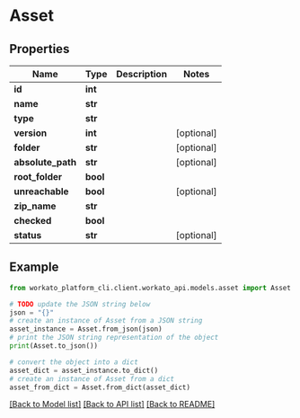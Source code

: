 # Asset


## Properties

Name | Type | Description | Notes
------------ | ------------- | ------------- | -------------
**id** | **int** |  | 
**name** | **str** |  | 
**type** | **str** |  | 
**version** | **int** |  | [optional] 
**folder** | **str** |  | [optional] 
**absolute_path** | **str** |  | [optional] 
**root_folder** | **bool** |  | 
**unreachable** | **bool** |  | [optional] 
**zip_name** | **str** |  | 
**checked** | **bool** |  | 
**status** | **str** |  | [optional] 

## Example

```python
from workato_platform_cli.client.workato_api.models.asset import Asset

# TODO update the JSON string below
json = "{}"
# create an instance of Asset from a JSON string
asset_instance = Asset.from_json(json)
# print the JSON string representation of the object
print(Asset.to_json())

# convert the object into a dict
asset_dict = asset_instance.to_dict()
# create an instance of Asset from a dict
asset_from_dict = Asset.from_dict(asset_dict)
```
[[Back to Model list]](../README.md#documentation-for-models) [[Back to API list]](../README.md#documentation-for-api-endpoints) [[Back to README]](../README.md)


